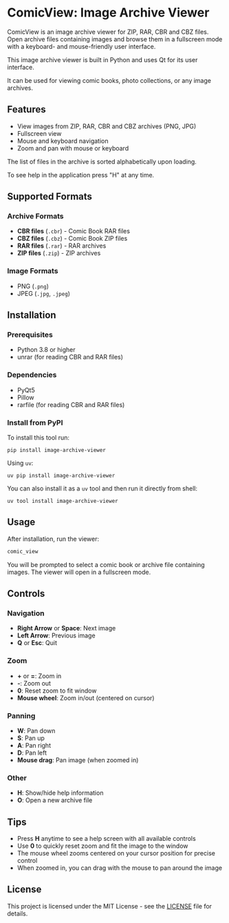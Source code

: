 # ComicView: Image Archive Viewer

ComicView is an image archive viewer for ZIP, RAR, CBR and CBZ files. Open archive files containing images and browse them in a fullscreen mode with a keyboard- and mouse-friendly user interface.

This image archive viewer is built in Python and uses Qt for its user interface. 

It can be used for viewing comic books, photo collections, or any image archives.

## Features

- View images from ZIP, RAR, CBR and CBZ archives (PNG, JPG)
- Fullscreen view
- Mouse and keyboard navigation
- Zoom and pan with mouse or keyboard

The list of files in the archive is sorted alphabetically upon loading.

To see help in the application press "H" at any time.

## Supported Formats

### Archive Formats

- **CBR files** (`.cbr`) - Comic Book RAR files
- **CBZ files** (`.cbz`) - Comic Book ZIP files
- **RAR files** (`.rar`) - RAR archives
- **ZIP files** (`.zip`) - ZIP archives

### Image Formats

- PNG (`.png`)
- JPEG (`.jpg`, `.jpeg`)

## Installation

### Prerequisites

- Python 3.8 or higher
- unrar (for reading CBR and RAR files)

### Dependencies

- PyQt5
- Pillow
- rarfile (for reading CBR and RAR files)

### Install from PyPI

To install this tool run:

```
pip install image-archive-viewer
```

Using `uv`:

```
uv pip install image-archive-viewer
```

You can also install it as a `uv` tool and then run it directly from shell:

```
uv tool install image-archive-viewer
```

## Usage

After installation, run the viewer:

```bash
comic_view
```

You will be prompted to select a comic book or archive file containing images. The viewer will open in a fullscreen mode.

## Controls

### Navigation
- **Right Arrow** or **Space**: Next image
- **Left Arrow**: Previous image
- **Q** or **Esc**: Quit

### Zoom
- **+** or **=**: Zoom in
- **-**: Zoom out
- **0**: Reset zoom to fit window
- **Mouse wheel**: Zoom in/out (centered on cursor)

### Panning
- **W**: Pan down
- **S**: Pan up
- **A**: Pan right
- **D**: Pan left
- **Mouse drag**: Pan image (when zoomed in)

### Other
- **H**: Show/hide help information 
- **O**: Open a new archive file

## Tips

- Press **H** anytime to see a help screen with all available controls
- Use **0** to quickly reset zoom and fit the image to the window
- The mouse wheel zooms centered on your cursor position for precise control
- When zoomed in, you can drag with the mouse to pan around the image

## License

This project is licensed under the MIT License - see the [LICENSE](LICENSE) file for details.
